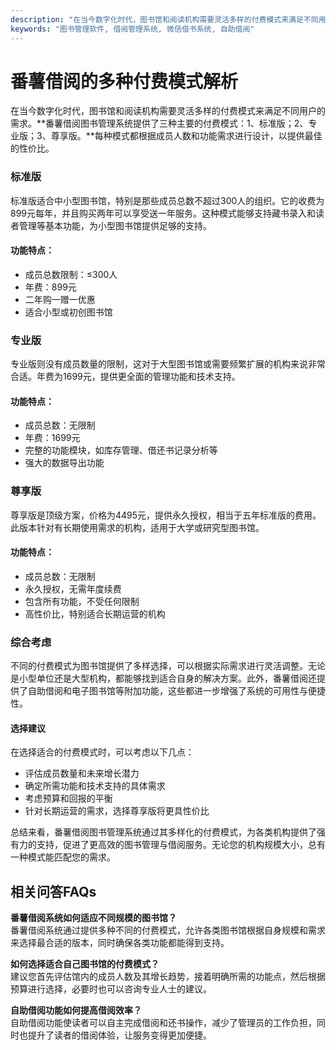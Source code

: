 ```yaml
---
description: "在当今数字化时代，图书馆和阅读机构需要灵活多样的付费模式来满足不同用户的需求。**番薯借阅图书管理系统提供了三种主要的付费模式：1、标准版；2、专业版；3、尊享版。**每种模式都根据成员人数和功能需求进行设计，以提供最佳的性价比。"
keywords: "图书管理软件, 借阅管理系统, 微信借书系统, 自助借阅"
---
```

# 番薯借阅的多种付费模式解析

在当今数字化时代，图书馆和阅读机构需要灵活多样的付费模式来满足不同用户的需求。**番薯借阅图书管理系统提供了三种主要的付费模式：1、标准版；2、专业版；3、尊享版。**每种模式都根据成员人数和功能需求进行设计，以提供最佳的性价比。

### 标准版

标准版适合中小型图书馆，特别是那些成员总数不超过300人的组织。它的收费为899元每年，并且购买两年可以享受送一年服务。这种模式能够支持藏书录入和读者管理等基本功能，为小型图书馆提供足够的支持。

#### 功能特点：

- 成员总数限制：≤300人
- 年费：899元
- 二年购一赠一优惠
- 适合小型或初创图书馆

### 专业版

专业版则没有成员数量的限制，这对于大型图书馆或需要频繁扩展的机构来说非常合适。年费为1699元，提供更全面的管理功能和技术支持。

#### 功能特点：

- 成员总数：无限制
- 年费：1699元
- 完整的功能模块，如库存管理、借还书记录分析等
- 强大的数据导出功能

### 尊享版

尊享版是顶级方案，价格为4495元，提供永久授权，相当于五年标准版的费用。此版本针对有长期使用需求的机构，适用于大学或研究型图书馆。

#### 功能特点：

- 成员总数：无限制
- 永久授权，无需年度续费
- 包含所有功能，不受任何限制
- 高性价比，特别适合长期运营的机构

### 综合考虑

不同的付费模式为图书馆提供了多样选择，可以根据实际需求进行灵活调整。无论是小型单位还是大型机构，都能够找到适合自身的解决方案。此外，番薯借阅还提供了自助借阅和电子图书馆等附加功能，这些都进一步增强了系统的可用性与便捷性。

#### 选择建议

在选择适合的付费模式时，可以考虑以下几点：

- 评估成员数量和未来增长潜力
- 确定所需功能和技术支持的具体需求
- 考虑预算和回报的平衡
- 针对长期运营的需求，选择尊享版将更具性价比

总结来看，番薯借阅图书管理系统通过其多样化的付费模式，为各类机构提供了强有力的支持，促进了更高效的图书管理与借阅服务。无论您的机构规模大小，总有一种模式能匹配您的需求。

## 相关问答FAQs

**番薯借阅系统如何适应不同规模的图书馆？**  
番薯借阅系统通过提供多种不同的付费模式，允许各类图书馆根据自身规模和需求来选择最合适的版本，同时确保各类功能都能得到支持。

**如何选择适合自己图书馆的付费模式？**  
建议您首先评估馆内的成员人数及其增长趋势，接着明确所需的功能点，然后根据预算进行选择，必要时也可以咨询专业人士的建议。

**自助借阅功能如何提高借阅效率？**  
自助借阅功能使读者可以自主完成借阅和还书操作，减少了管理员的工作负担，同时也提升了读者的借阅体验，让服务变得更加便捷。
